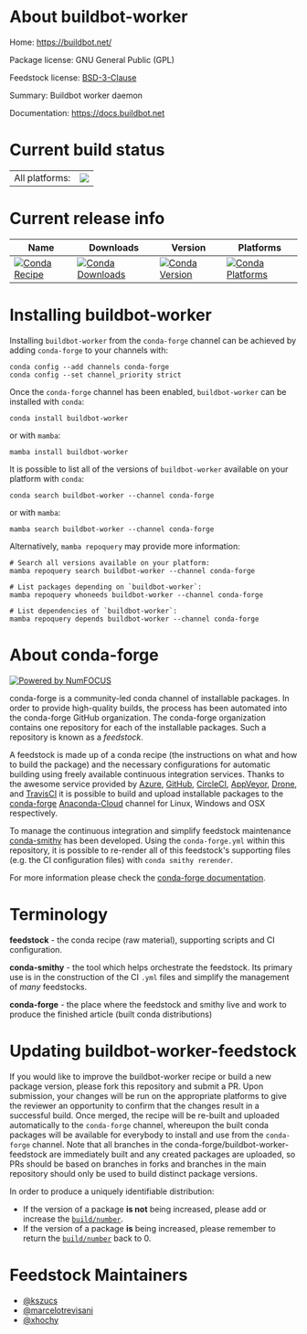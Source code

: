 About buildbot-worker
=====================

Home: https://buildbot.net/

Package license: GNU General Public (GPL)

Feedstock license: [BSD-3-Clause](https://github.com/conda-forge/buildbot-worker-feedstock/blob/main/LICENSE.txt)

Summary: Buildbot worker daemon

Documentation: https://docs.buildbot.net

Current build status
====================


<table><tr><td>All platforms:</td>
    <td>
      <a href="https://dev.azure.com/conda-forge/feedstock-builds/_build/latest?definitionId=7323&branchName=main">
        <img src="https://dev.azure.com/conda-forge/feedstock-builds/_apis/build/status/buildbot-worker-feedstock?branchName=main">
      </a>
    </td>
  </tr>
</table>

Current release info
====================

| Name | Downloads | Version | Platforms |
| --- | --- | --- | --- |
| [![Conda Recipe](https://img.shields.io/badge/recipe-buildbot--worker-green.svg)](https://anaconda.org/conda-forge/buildbot-worker) | [![Conda Downloads](https://img.shields.io/conda/dn/conda-forge/buildbot-worker.svg)](https://anaconda.org/conda-forge/buildbot-worker) | [![Conda Version](https://img.shields.io/conda/vn/conda-forge/buildbot-worker.svg)](https://anaconda.org/conda-forge/buildbot-worker) | [![Conda Platforms](https://img.shields.io/conda/pn/conda-forge/buildbot-worker.svg)](https://anaconda.org/conda-forge/buildbot-worker) |

Installing buildbot-worker
==========================

Installing `buildbot-worker` from the `conda-forge` channel can be achieved by adding `conda-forge` to your channels with:

```
conda config --add channels conda-forge
conda config --set channel_priority strict
```

Once the `conda-forge` channel has been enabled, `buildbot-worker` can be installed with `conda`:

```
conda install buildbot-worker
```

or with `mamba`:

```
mamba install buildbot-worker
```

It is possible to list all of the versions of `buildbot-worker` available on your platform with `conda`:

```
conda search buildbot-worker --channel conda-forge
```

or with `mamba`:

```
mamba search buildbot-worker --channel conda-forge
```

Alternatively, `mamba repoquery` may provide more information:

```
# Search all versions available on your platform:
mamba repoquery search buildbot-worker --channel conda-forge

# List packages depending on `buildbot-worker`:
mamba repoquery whoneeds buildbot-worker --channel conda-forge

# List dependencies of `buildbot-worker`:
mamba repoquery depends buildbot-worker --channel conda-forge
```


About conda-forge
=================

[![Powered by
NumFOCUS](https://img.shields.io/badge/powered%20by-NumFOCUS-orange.svg?style=flat&colorA=E1523D&colorB=007D8A)](https://numfocus.org)

conda-forge is a community-led conda channel of installable packages.
In order to provide high-quality builds, the process has been automated into the
conda-forge GitHub organization. The conda-forge organization contains one repository
for each of the installable packages. Such a repository is known as a *feedstock*.

A feedstock is made up of a conda recipe (the instructions on what and how to build
the package) and the necessary configurations for automatic building using freely
available continuous integration services. Thanks to the awesome service provided by
[Azure](https://azure.microsoft.com/en-us/services/devops/), [GitHub](https://github.com/),
[CircleCI](https://circleci.com/), [AppVeyor](https://www.appveyor.com/),
[Drone](https://cloud.drone.io/welcome), and [TravisCI](https://travis-ci.com/)
it is possible to build and upload installable packages to the
[conda-forge](https://anaconda.org/conda-forge) [Anaconda-Cloud](https://anaconda.org/)
channel for Linux, Windows and OSX respectively.

To manage the continuous integration and simplify feedstock maintenance
[conda-smithy](https://github.com/conda-forge/conda-smithy) has been developed.
Using the ``conda-forge.yml`` within this repository, it is possible to re-render all of
this feedstock's supporting files (e.g. the CI configuration files) with ``conda smithy rerender``.

For more information please check the [conda-forge documentation](https://conda-forge.org/docs/).

Terminology
===========

**feedstock** - the conda recipe (raw material), supporting scripts and CI configuration.

**conda-smithy** - the tool which helps orchestrate the feedstock.
                   Its primary use is in the construction of the CI ``.yml`` files
                   and simplify the management of *many* feedstocks.

**conda-forge** - the place where the feedstock and smithy live and work to
                  produce the finished article (built conda distributions)


Updating buildbot-worker-feedstock
==================================

If you would like to improve the buildbot-worker recipe or build a new
package version, please fork this repository and submit a PR. Upon submission,
your changes will be run on the appropriate platforms to give the reviewer an
opportunity to confirm that the changes result in a successful build. Once
merged, the recipe will be re-built and uploaded automatically to the
`conda-forge` channel, whereupon the built conda packages will be available for
everybody to install and use from the `conda-forge` channel.
Note that all branches in the conda-forge/buildbot-worker-feedstock are
immediately built and any created packages are uploaded, so PRs should be based
on branches in forks and branches in the main repository should only be used to
build distinct package versions.

In order to produce a uniquely identifiable distribution:
 * If the version of a package **is not** being increased, please add or increase
   the [``build/number``](https://docs.conda.io/projects/conda-build/en/latest/resources/define-metadata.html#build-number-and-string).
 * If the version of a package **is** being increased, please remember to return
   the [``build/number``](https://docs.conda.io/projects/conda-build/en/latest/resources/define-metadata.html#build-number-and-string)
   back to 0.

Feedstock Maintainers
=====================

* [@kszucs](https://github.com/kszucs/)
* [@marcelotrevisani](https://github.com/marcelotrevisani/)
* [@xhochy](https://github.com/xhochy/)

